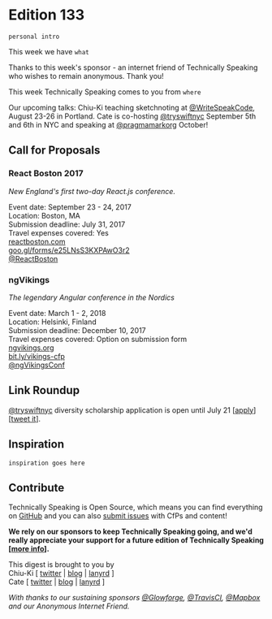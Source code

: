 # Edition 133

`personal intro`

This week we have `what`

Thanks to this week's sponsor - an internet friend of Technically Speaking who wishes to remain anonymous. Thank you!

This week Technically Speaking comes to you from `where`

Our upcoming talks: Chiu-Ki teaching sketchnoting at [@WriteSpeakCode](https://twitter.com/WriteSpeakCode), August 23-26 in Portland. Cate is co-hosting [@tryswiftnyc](http://twitter.com/tryswiftnyc) September 5th and 6th in NYC and speaking at [@pragmamarkorg](http://twitter.com/pragmamarkorg) October!


## Call for Proposals

### React Boston 2017
*New England's first two-day React.js conference.*

Event date: September 23 - 24, 2017  
Location: Boston, MA  
Submission deadline: July 31, 2017  
Travel expenses covered: Yes  
[reactboston.com](http://www.reactboston.com/)  
[goo.gl/forms/e25LNsS3KXPAwO3r2](https://goo.gl/forms/e25LNsS3KXPAwO3r2)  
[@ReactBoston](https://twitter.com/ReactBoston)

### ngVikings
*The legendary Angular conference in the Nordics*

Event date: March 1 - 2, 2018  
Location: Helsinki, Finland  
Submission deadline: December 10, 2017  
Travel expenses covered: Option on submission form  
[ngvikings.org](https://ngvikings.org/)  
[bit.ly/vikings-cfp](http://bit.ly/vikings-cfp)  
[@ngVikingsConf](https://twitter.com/ngVikingsConf)


## Link Roundup

[@tryswiftnyc](https://twitter.com/tryswiftnyc) diversity scholarship application is open until July 21  [[apply](https://blog.tryswift.co/try-swift-nyc-diversity-scholarships)][[tweet it](https://twitter.com/home?status=Diversity%20scholarships%20for%20%40tryswiftnyc%20https%3A//blog.tryswift.co/try-swift-nyc-diversity-scholarships%20via%20%40techspeakdigest)].


## Inspiration

`inspiration goes here`  

## Contribute

Technically Speaking is Open Source, which means you can find everything on [GitHub](https://github.com/catehstn/technically-speaking/) and you can also [submit issues](https://github.com/catehstn/technically-speaking/issues/new) with CfPs and content!

**We rely on our sponsors to keep Technically Speaking going, and we'd really appreciate your support for a future edition of Technically Speaking [[more info](http://www.techspeak.email/sponsorship/)].**  


This digest is brought to you by  
Chiu-Ki [ [twitter](https://twitter.com/chiuki) | [blog](http://blog.sqisland.com/) | [lanyrd](http://lanyrd.com/profile/chiuki/) ]  
Cate [ [twitter](https://twitter.com/catehstn) | [blog](http://www.cate.blog/) | [lanyrd](http://lanyrd.com/profile/catehstn/) ]

*With thanks to our sustaining sponsors [@Glowforge](http://twitter.com/glowforge), [@TravisCI](http://twitter.com/travisci), [@Mapbox](http://twitter.com/mapbox) and our Anonymous Internet Friend.*
